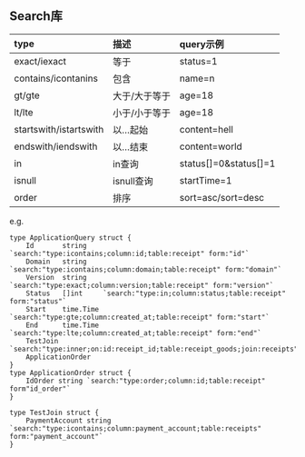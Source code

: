 ## Search库

|type|描述|query示例|
|:---|:---|:---|
|exact/iexact|等于|status=1|
|contains/icontanins|包含|name=n|
|gt/gte|大于/大于等于|age=18|
|lt/lte|小于/小于等于|age=18|
|startswith/istartswith|以…起始|content=hell|
|endswith/iendswith|以…结束|content=world|
|in|in查询|status[]=0&status[]=1|
|isnull|isnull查询|startTime=1|
|order|排序|sort=asc/sort=desc|

e.g.
```
type ApplicationQuery struct {
	Id       string    `search:"type:icontains;column:id;table:receipt" form:"id"`
	Domain   string    `search:"type:icontains;column:domain;table:receipt" form:"domain"`
	Version  string    `search:"type:exact;column:version;table:receipt" form:"version"`
	Status   []int     `search:"type:in;column:status;table:receipt" form:"status"`
	Start    time.Time `search:"type:gte;column:created_at;table:receipt" form:"start"`
	End      time.Time `search:"type:lte;column:created_at;table:receipt" form:"end"`
	TestJoin `search:"type:inner;on:id:receipt_id;table:receipt_goods;join:receipts"`
	ApplicationOrder
}
type ApplicationOrder struct {
	IdOrder string `search:"type:order;column:id;table:receipt" form"id_order"`
}

type TestJoin struct {
	PaymentAccount string `search:"type:icontains;column:payment_account;table:receipts" form:"payment_account"`
}
```
